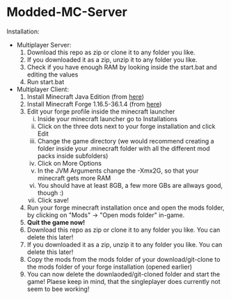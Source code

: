 # Modded-MC-Server
Installation:<br>
 <ul>
  <li>Multiplayer Server:
    <ol type="1">
      <li>Download this repo as zip or clone it to any folder you like.</li>
      <li>If you downloaded it as a zip, unzip it to any folder you like.</li>
      <li>Check if you have enough RAM by looking inside the start.bat and editing the values</li>
      <li>Run start.bat</li>
    </ol>
  </li>
  <li>
    Multiplayer Client:
    <ol type="1">
      <li>Install Minecraft Java Edition (from <a href="https://www.minecraft.net/de-de/download/alternative/" target="_blank" title="direct link">here</a>)</li>
      <li>Install Minecraft Forge 1.16.5-36.1.4 (from <a href="https://files.minecraftforge.net/maven/net/minecraftforge/forge/1.16.5-36.1.4/forge-1.16.5-36.1.4-installer.jar" target="_blank" title="direct link">here</a>)</li>
      <li>Edit your forge profile inside the minecraft launcher
        <ol type="i">
          <li>Inside your minecraft launcher go to Installations</li>
          <li>Click on the three dots next to your forge installation and click Edit</li>
          <li>Change the game directory (we would recommend creating a folder inside your .minecraft folder with all the different mod packs inside subfolders)</li>
          <li>Click on More Options</li>
          <li>In the JVM Arguments change the -Xmx2G, so that your minecraft gets more RAM</li>
          <li>You should have at least 8GB, a few more GBs are allways good, though :)</li>
          <li>Click save!</li>
        </ol>
      </li>
      <li>Run your forge minecraft installation once and open the mods folder, by clicking on "Mods" -> "Open mods folder" in-game.</li>
      <li><b>Quit the game now!</b></li>
      <li>Download this repo as zip or clone it to any folder you like. You can delete this later!</li>
      <li>If you downloaded it as a zip, unzip it to any folder you like. You can delete this later!</li>
      <li>Copy the mods from the mods folder of your download/git-clone to the mods folder of your forge installation (opened earlier)</li>
      <li>You can now delete the downlaoded/git-cloned folder and start the game! Plaese keep in mind, that the singleplayer does currently not seem to bee working!</li>
      </ol>
    </li>
</ul>
